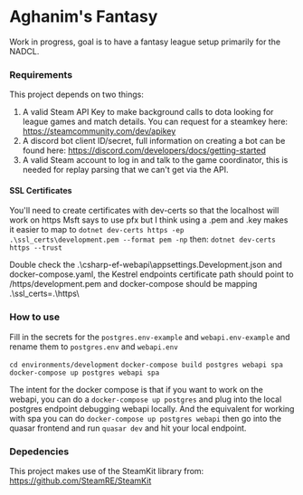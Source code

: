 # Aghanim's Fantasy

Work in progress, goal is to have a fantasy league setup primarily for the NADCL.

### Requirements
This project depends on two things:
1. A valid Steam API Key to make background calls to dota looking for league games and match details. You can request for a steamkey here: https://steamcommunity.com/dev/apikey
2. A discord bot client ID/secret, full information on creating a bot can be found here: https://discord.com/developers/docs/getting-started
3. A valid Steam account to log in and talk to the game coordinator, this is needed for replay parsing that we can't get via the API.

#### SSL Certificates
You'll need to create certificates with dev-certs so that the localhost will work on https
Msft says to use pfx but I think using a .pem and .key makes it easier to map to
`dotnet dev-certs https -ep .\ssl_certs\development.pem --format pem -np`
then:
`dotnet dev-certs https --trust`

Double check the .\csharp-ef-webapi\appsettings.Development.json and docker-compose.yaml, the Kestrel endpoints certificate path should point to /https/development.pem and docker-compose should be mapping .\ssl_certs\=.\https\

### How to use

Fill in the secrets for the `postgres.env-example` and `webapi.env-example` and rename them to `postgres.env` and `webapi.env`

`cd environments/development`
`docker-compose build postgres webapi spa`
`docker-compose up postgres webapi spa`

The intent for the docker compose is that if you want to work on the webapi, you can do a `docker-compose up postgres` and plug into the local postgres endpoint debugging webapi locally. And the equivalent for working with spa you can do `docker-compose up postgres webapi` then go into the quasar frontend and run `quasar dev` and hit your local endpoint.

### Depedencies
This project makes use of the SteamKit library from: https://github.com/SteamRE/SteamKit